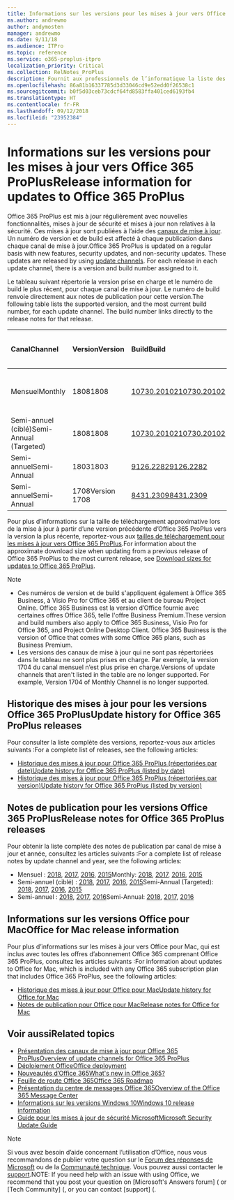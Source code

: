 ```yaml
---
title: Informations sur les versions pour les mises à jour vers Office 365 ProPlus
ms.author: andrewmo
author: andymosten
manager: andrewmo
ms.date: 9/11/18
ms.audience: ITPro
ms.topic: reference
ms.service: o365-proplus-itpro
localization_priority: Critical
ms.collection: RelNotes_ProPlus
description: Fournit aux professionnels de l’informatique la liste des dernières versions d’Office 365 ProPlus pour chaque canal de mise à jour et des liens vers des notes de publication et l’historique des mises à jour
ms.openlocfilehash: 86a81b16337785d3d33046cd9e52edd0f26538c1
ms.sourcegitcommit: b0f5d03ceb73cdcf64fd8583ffa401ced6193fb4
ms.translationtype: HT
ms.contentlocale: fr-FR
ms.lasthandoff: 09/12/2018
ms.locfileid: "23952384"
---
```

# <a name="release-information-for-updates-to-office-365-proplus"></a><span data-ttu-id="88cf5-103">Informations sur les versions pour les mises à jour vers Office 365 ProPlus</span><span class="sxs-lookup"><span data-stu-id="88cf5-103">Release information for updates to Office 365 ProPlus</span></span>

<span data-ttu-id="88cf5-p101">Office 365 ProPlus est mis à jour régulièrement avec nouvelles fonctionnalités, mises à jour de sécurité et mises à jour non relatives à la sécurité. Ces mises à jour sont publiées à l’aide des [canaux de mise à jour](https://docs.microsoft.com/DeployOffice/overview-of-update-channels-for-office-365-proplus). Un numéro de version et de build est affecté à chaque publication dans chaque canal de mise à jour.</span><span class="sxs-lookup"><span data-stu-id="88cf5-p101">Office 365 ProPlus is updated on a regular basis with new features, security updates, and non-security updates. These updates are released by using [update channels](https://docs.microsoft.com/DeployOffice/overview-of-update-channels-for-office-365-proplus). For each release in each update channel, there is a version and build number assigned to it.</span></span> 

<span data-ttu-id="88cf5-p102">Le tableau suivant répertorie la version prise en charge et le numéro de build le plus récent, pour chaque canal de mise à jour. Le numéro de build renvoie directement aux notes de publication pour cette version.</span><span class="sxs-lookup"><span data-stu-id="88cf5-p102">The following table lists the supported version, and the most current build number, for each update channel. The build number links directly to the release notes for that release.</span></span> 

  
|<span data-ttu-id="88cf5-109">**Canal**</span><span class="sxs-lookup"><span data-stu-id="88cf5-109">**Channel**</span></span>|<span data-ttu-id="88cf5-110">**Version**</span><span class="sxs-lookup"><span data-stu-id="88cf5-110">**Version**</span></span>|<span data-ttu-id="88cf5-111">**Build**</span><span class="sxs-lookup"><span data-stu-id="88cf5-111">**Build**</span></span>|<span data-ttu-id="88cf5-112">**Date de sortie**</span><span class="sxs-lookup"><span data-stu-id="88cf5-112">**Release date**</span></span>|<span data-ttu-id="88cf5-113">**Version prise en charge jusqu'à**</span><span class="sxs-lookup"><span data-stu-id="88cf5-113">**Version supported until**</span></span>|
|:-----|:-----|:-----|:-----|:-----|
|<span data-ttu-id="88cf5-114">Mensuel</span><span class="sxs-lookup"><span data-stu-id="88cf5-114">Monthly</span></span>  <br/> |<span data-ttu-id="88cf5-115">1808</span><span class="sxs-lookup"><span data-stu-id="88cf5-115">1808</span></span>  <br/> |[<span data-ttu-id="88cf5-116">10730.20102</span><span class="sxs-lookup"><span data-stu-id="88cf5-116">10730.20102</span></span>](monthly-channel-2018.md#version-1808-september-11)  <br/> | <span data-ttu-id="88cf5-117">11 septembre 2018</span><span class="sxs-lookup"><span data-stu-id="88cf5-117">September 11, 2018</span></span>  <br/> |<span data-ttu-id="88cf5-118">Publication de la version 1809</span><span class="sxs-lookup"><span data-stu-id="88cf5-118">Version 1808 is released</span></span> <br/>|
|<span data-ttu-id="88cf5-119">Semi-annuel (ciblé)</span><span class="sxs-lookup"><span data-stu-id="88cf5-119">Semi-Annual (Targeted)</span></span>  <br/> |<span data-ttu-id="88cf5-120">1808</span><span class="sxs-lookup"><span data-stu-id="88cf5-120">1808</span></span>  <br/> |[<span data-ttu-id="88cf5-121">10730.20102</span><span class="sxs-lookup"><span data-stu-id="88cf5-121">10730.20102</span></span>](semi-annual-channel-targeted-2018.md#version-1808-September-11)  <br/> | <span data-ttu-id="88cf5-122">11 septembre 2018</span><span class="sxs-lookup"><span data-stu-id="88cf5-122">September 11, 2018</span></span>  <br/> | <span data-ttu-id="88cf5-123">13 mars 2019</span><span class="sxs-lookup"><span data-stu-id="88cf5-123">March 13, 2019</span></span> <br/>|
|<span data-ttu-id="88cf5-124">Semi-annuel</span><span class="sxs-lookup"><span data-stu-id="88cf5-124">Semi-Annual</span></span> <br/> |<span data-ttu-id="88cf5-125">1803</span><span class="sxs-lookup"><span data-stu-id="88cf5-125">1803</span></span>  <br/> | [<span data-ttu-id="88cf5-126">9126.2282</span><span class="sxs-lookup"><span data-stu-id="88cf5-126">9126.2282</span></span>](semi-annual-channel-2018.md#version-1803-september-11) <br/> | <span data-ttu-id="88cf5-127">11 septembre 2018</span><span class="sxs-lookup"><span data-stu-id="88cf5-127">September 11, 2018</span></span>  <br/> | <span data-ttu-id="88cf5-128">10 septembre 2019</span><span class="sxs-lookup"><span data-stu-id="88cf5-128">September 10, 2019</span></span> <br/>|
|<span data-ttu-id="88cf5-129">Semi-annuel</span><span class="sxs-lookup"><span data-stu-id="88cf5-129">Semi-Annual</span></span> <br/> |<span data-ttu-id="88cf5-130">1708</span><span class="sxs-lookup"><span data-stu-id="88cf5-130">Version 1708</span></span>  <br/> |[<span data-ttu-id="88cf5-131">8431.2309</span><span class="sxs-lookup"><span data-stu-id="88cf5-131">8431.2309</span></span>](semi-annual-channel-2018.md#version-1708-september-11)  <br/> | <span data-ttu-id="88cf5-132">11 septembre 2018</span><span class="sxs-lookup"><span data-stu-id="88cf5-132">September 11, 2018</span></span>  <br/> | <span data-ttu-id="88cf5-133">13 mars 2019</span><span class="sxs-lookup"><span data-stu-id="88cf5-133">March 13, 2019</span></span> <br/>|

<span data-ttu-id="88cf5-134">Pour plus d’informations sur la taille de téléchargement approximative lors de la mise à jour à partir d’une version précédente d’Office 365 ProPlus vers la version la plus récente, reportez-vous aux [tailles de téléchargement pour les mises à jour vers Office 365 ProPlus](download-sizes-office365-proplus-updates.md).</span><span class="sxs-lookup"><span data-stu-id="88cf5-134">For information about the approximate download size when updating from a previous release of Office 365 ProPlus to the most current release, see [Download sizes for updates to Office 365 ProPlus](download-sizes-office365-proplus-updates.md).</span></span>

> [!NOTE]
> - <span data-ttu-id="88cf5-p103">Ces numéros de version et de build s'appliquent également à Office 365 Business, à Visio Pro for Office 365 et au client de bureau Project Online. Office 365 Business est la version d’Office fournie avec certaines offres Office 365, telle l'offre Business Premium.</span><span class="sxs-lookup"><span data-stu-id="88cf5-p103">These version and build numbers also apply to Office 365 Business, Visio Pro for Office 365, and Project Online Desktop Client. Office 365 Business is the version of Office that comes with some Office 365 plans, such as Business Premium.</span></span>
> - <span data-ttu-id="88cf5-p104">Les versions des canaux de mise à jour qui ne sont pas répertoriées dans le tableau ne sont plus prises en charge. Par exemple, la version 1704 du canal mensuel n’est plus prise en charge.</span><span class="sxs-lookup"><span data-stu-id="88cf5-p104">Versions of update channels that aren't listed in the table are no longer supported. For example, Version 1704 of Monthly Channel is no longer supported.</span></span> 


## <a name="update-history-for-office-365-proplus-releases"></a><span data-ttu-id="88cf5-139">Historique des mises à jour pour les versions Office 365 ProPlus</span><span class="sxs-lookup"><span data-stu-id="88cf5-139">Update history for Office 365 ProPlus releases</span></span>

<span data-ttu-id="88cf5-140">Pour consulter la liste complète des versions, reportez-vous aux articles suivants :</span><span class="sxs-lookup"><span data-stu-id="88cf5-140">For a complete list of releases, see the following articles:</span></span>
 - [<span data-ttu-id="88cf5-141">Historique des mises à jour pour Office 365 ProPlus (répertoriées par date)</span><span class="sxs-lookup"><span data-stu-id="88cf5-141">Update history for Office 365 ProPlus (listed by date)</span></span>](update-history-office365-proplus-by-date.md)
 - [<span data-ttu-id="88cf5-142">Historique des mises à jour pour Office 365 ProPlus (répertoriées par version)</span><span class="sxs-lookup"><span data-stu-id="88cf5-142">Update history for Office 365 ProPlus (listed by version)</span></span>](update-history-office365-proplus-by-version.md)

## <a name="release-notes-for-office-365-proplus-releases"></a><span data-ttu-id="88cf5-143">Notes de publication pour les versions Office 365 ProPlus</span><span class="sxs-lookup"><span data-stu-id="88cf5-143">Release notes for Office 365 ProPlus releases</span></span>

<span data-ttu-id="88cf5-144">Pour obtenir la liste complète des notes de publication par canal de mise à jour et année, consultez les articles suivants :</span><span class="sxs-lookup"><span data-stu-id="88cf5-144">For a complete list of release notes by update channel and year, see the following articles:</span></span>
 - <span data-ttu-id="88cf5-145">Mensuel : [2018](monthly-channel-2018.md), [2017](monthly-channel-2017.md), [2016](monthly-channel-2016.md), [2015](monthly-channel-2015.md)</span><span class="sxs-lookup"><span data-stu-id="88cf5-145">Monthly: [2018](monthly-channel-2018.md), [2017](monthly-channel-2017.md), [2016](monthly-channel-2016.md), [2015](monthly-channel-2015.md)</span></span>
 - <span data-ttu-id="88cf5-146">Semi-annuel (ciblé) : [2018](semi-annual-channel-targeted-2018.md), [2017](semi-annual-channel-targeted-2017.md), [2016](semi-annual-channel-targeted-2016.md), [2015](semi-annual-channel-targeted-2015.md)</span><span class="sxs-lookup"><span data-stu-id="88cf5-146">Semi-Annual (Targeted): [2018](semi-annual-channel-targeted-2018.md), [2017](semi-annual-channel-targeted-2017.md), [2016](semi-annual-channel-targeted-2016.md), [2015](semi-annual-channel-targeted-2015.md)</span></span>
 - <span data-ttu-id="88cf5-147">Semi-annuel : [2018](semi-annual-channel-2018.md), [2017](semi-annual-channel-2017.md), [2016](semi-annual-channel-2016.md)</span><span class="sxs-lookup"><span data-stu-id="88cf5-147">Semi-Annual: [2018](semi-annual-channel-2018.md), [2017](semi-annual-channel-2017.md), [2016](semi-annual-channel-2016.md)</span></span>

## <a name="office-for-mac-release-information"></a><span data-ttu-id="88cf5-148">Informations sur les versions Office pour Mac</span><span class="sxs-lookup"><span data-stu-id="88cf5-148">Office for Mac release information</span></span>

<span data-ttu-id="88cf5-149">Pour plus d’informations sur les mises à jour vers Office pour Mac, qui est inclus avec toutes les offres d’abonnement Office 365 comprenant Office 365 ProPlus, consultez les articles suivants :</span><span class="sxs-lookup"><span data-stu-id="88cf5-149">For information about updates to Office for Mac, which is included with any Office 365 subscription plan that includes Office 365 ProPlus, see the following articles:</span></span>
 - [<span data-ttu-id="88cf5-150">Historique des mises à jour pour Office pour Mac</span><span class="sxs-lookup"><span data-stu-id="88cf5-150">Update history for Office for Mac</span></span>](update-history-office-for-mac.md)
 - [<span data-ttu-id="88cf5-151">Notes de publication pour Office pour Mac</span><span class="sxs-lookup"><span data-stu-id="88cf5-151">Release notes for Office for Mac</span></span>](release-notes-office-for-mac.md)


## <a name="related-topics"></a><span data-ttu-id="88cf5-152">Voir aussi</span><span class="sxs-lookup"><span data-stu-id="88cf5-152">Related topics</span></span>

- [<span data-ttu-id="88cf5-153">Présentation des canaux de mise à jour pour Office 365 ProPlus</span><span class="sxs-lookup"><span data-stu-id="88cf5-153">Overview of update channels for Office 365 ProPlus</span></span>](https://docs.microsoft.com/DeployOffice/overview-of-update-channels-for-office-365-proplus)
- [<span data-ttu-id="88cf5-154">Déploiement Office</span><span class="sxs-lookup"><span data-stu-id="88cf5-154">Office deployment</span></span>](https://docs.microsoft.com/deployoffice/)
- [<span data-ttu-id="88cf5-155">Nouveautés d’Office 365</span><span class="sxs-lookup"><span data-stu-id="88cf5-155">What's new in Office 365?</span></span>](https://support.office.com/article/95c8d81d-08ba-42c1-914f-bca4603e1426)
- [<span data-ttu-id="88cf5-156">Feuille de route Office 365</span><span class="sxs-lookup"><span data-stu-id="88cf5-156">Office 365 Roadmap</span></span>](https://products.office.com/business/office-365-roadmap)
- [<span data-ttu-id="88cf5-157">Présentation du centre de messages Office 365</span><span class="sxs-lookup"><span data-stu-id="88cf5-157">Overview of the Office 365 Message Center</span></span>](https://support.office.com/article/38fb3333-bfcc-4340-a37b-deda509c2093)
- [<span data-ttu-id="88cf5-158">Informations sur les versions Windows 10</span><span class="sxs-lookup"><span data-stu-id="88cf5-158">Windows 10 release information</span></span>](https://www.microsoft.com/itpro/windows-10/release-information)
- [<span data-ttu-id="88cf5-159">Guide pour les mises à jour de sécurité Microsoft</span><span class="sxs-lookup"><span data-stu-id="88cf5-159">Microsoft Security Update Guide</span></span>](https://portal.msrc.microsoft.com/)

> [!NOTE]
> <span data-ttu-id="88cf5-160">Si vous avez besoin d’aide concernant l’utilisation d’Office, nous vous recommandons de publier votre question sur le [Forum des réponses de Microsoft](https://answers.microsoft.com/) ou de la [Communauté technique](https://techcommunity.microsoft.com/). Vous pouvez aussi contacter le [support](https://support.microsoft.com/contactus).</span><span class="sxs-lookup"><span data-stu-id="88cf5-160">NOTE: If you need help with an issue with using Office, we recommend that you post your question on [Microsoft's Answers forum] ([](https://answers.microsoft.com/) or [Tech Community] ([](https://techcommunity.microsoft.com/), or you can contact [support] ([](https://support.microsoft.com/contactus).</span></span>
